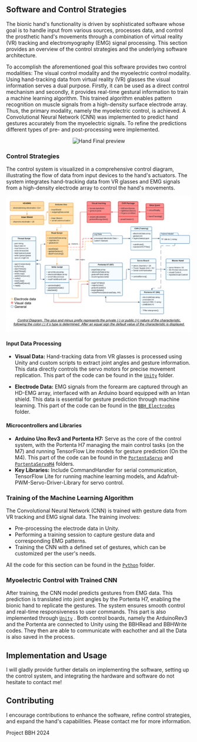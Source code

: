 ## Software and Control Strategies

The bionic hand's functionality is driven by sophisticated software whose goal is to handle input from various sources, processes data, and control the prosthetic hand's movements through a combination of virtual reality (VR) tracking and electromyography (EMG) signal processing. This section provides an overview of the control strategies and the underlying software architecture.

To accomplish the aforementioned goal this software provides two control modalities: The visual control modality and the myoelectric control modality. Using hand-tracking data from virtual reality (VR) glasses the visual information serves a dual purpose. Firstly, it can be used as a direct control mechanism and secondly, it provides real-time gestural information to train a machine learning algorithm. This trained algorithm enables pattern recognition on muscle signals from a high-density surface electrode array. Thus, the primary modality, namely the myoelectric control, is achieved. A Convolutional Neural Network (CNN) was implemented to predict hand gestures accurately from the myoelectric signals. To refine the predictions different types of pre- and post-processing were implemented. 

<p align="center">
  <img src="https://github.com/AndyDunkelHell/ProjectBBH/blob/master/Hardware/img/HandEndViewGIF.gif" alt="Hand Final preview"/>
</p>

 
### Control Strategies

The control system is visualized in a comprehensive control diagram, illustrating the flow of data from input devices to the hand's actuators. The system integrates hand-tracking data from VR glasses and EMG signals from a high-density electrode array to control the hand's movements.

<p align="center">
  <img src="https://github.com/AndyDunkelHell/ProjectBBH/blob/master/Hardware/img/DIAGRAMBACHELOR.png" alt="Hand Preview"/>
</p>

#### Input Data Processing
- **Visual Data:** Hand-tracking data from VR glasses is processed using Unity and custom scripts to extract joint angles and gesture information. This data directly controls the servo motors for precise movement replication. This part of the code can be found in the [`Unity`](/Unity/) folder. 

- **Electrode Data:** EMG signals from the forearm are captured through an HD-EMG array, interfaced with an Arduino board equipped with an Intan shield. This data is essential for gesture prediction through machine learning. This part of the code can be found in the [`BBH_Electrodes`](/BBH_Electrodes/) folder.

#### Microcontrollers and Libraries
- **Arduino Uno Rev3 and Portenta H7:** Serve as the core of the control system, with the Portenta H7 managing the main control tasks (on the M7) and running TensorFlow Lite models for gesture prediction (On the M4). This part of the code can be found in the [`PortentaServo`](/PortentaServo/)  and [`PortentaServoM4`](/PortentaServoM4/) folders. 
- **Key Libraries:** Include CommandHandler for serial communication, TensorFlow Lite for running machine learning models, and Adafruit-PWM-Servo-Driver-Library for servo control.

### Training of the Machine Learning Algorithm

The Convolutional Neural Network (CNN) is trained with gesture data from VR tracking and EMG signal data. The training involves:
- Pre-processing the electrode data in Unity.
- Performing a training session to capture gesture data and corresponding EMG patterns.
- Training the CNN with a defined set of gestures, which can be customized per the user's needs.

All the code for this section can be found in the [`Python`](/Python/) folder.

### Myoelectric Control with Trained CNN

After training, the CNN model predicts gestures from EMG data. This prediction is translated into joint angles by the Portenta H7, enabling the bionic hand to replicate the gestures. The system ensures smooth control and real-time responsiveness to user commands. This part is also implemented through [`Unity`](/Unity/) . Both control boards, namely the ArduinoRev3 and the Portenta are connected to Unity using the BBHRead and BBHWrite codes. They then are able to communicate with eachother and all the Data is also saved in the process.

## Implementation and Usage

I will gladly provide further details on implementing the software, setting up the control system, and integrating the hardware and software do not hesitate to contact me! 

## Contributing

I encourage contributions to enhance the software, refine control strategies, and expand the hand's capabilities. Please contact me for more information.

Project BBH 2024
